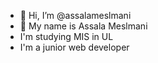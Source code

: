 - 👋 Hi, I’m @assalameslmani
- 👀 My name is Assala Meslmani
- I'm  studying MIS in UL
- I'm a junior web developer

<!---
assalameslmani/assalameslmani is a ✨ special ✨ repository because its `README.md` (this file) appears on your GitHub profile.
You can click the Preview link to take a look at your changes.
--->

